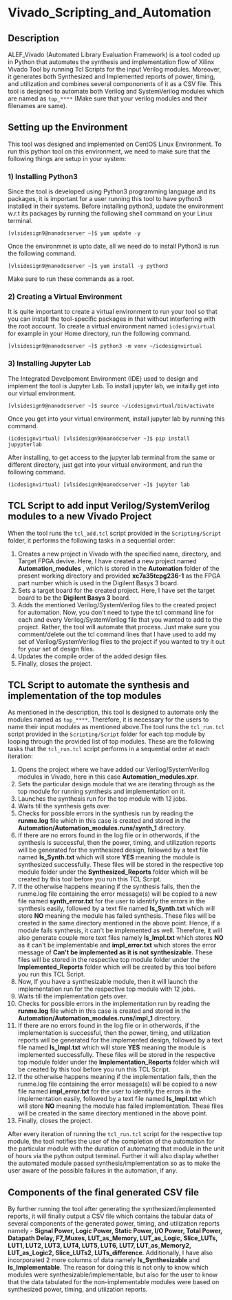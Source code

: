 # Vivado_Scripting_and_Automation

## Description
ALEF_Vivado (Automated Library Evaluation Framework) is a tool coded up in Python that automates the synthesis and implementation flow of Xilinx Vivado Tool by running Tcl Scripts for the input Verilog modules. Moreover, it generates both Synthesized and Implemented reports of power, timing, and utilization and combines several compononents of it as a CSV file. This tool is designed to automate both Verilog and SystemVerilog modules which are named as ``` top_**** ``` (Make sure that your verilog modules and their filenames are same).

## Setting up the Environment
This tool was designed and implemented on CentOS Linux Environment. To run this python tool on this environment, we need to make sure that the following things are setup in your system:

### 1) Installing Python3
Since the tool is developed using Python3 programming language and its packages, it is important for a user running this tool to have python3 installed in their systems. Before installing python3, update the environment w.r.t its packages by running the following shell command on your Linux terminal.
```
[vlsidesign9@nanodcserver ~]$ yum update -y
```
Once the environmnet is upto date, all we need do to install Python3 is run the following command.
```
[vlsidesign9@nanodcserver ~]$ yum install -y python3
```
Make sure to run these commands as a root. 

### 2) Creating a Virtual Environment
It is quite important to create a virtual environment to run your tool so that you can install the tool-specific packages in that without interferring with the root account. To create a virtual environment named ```icdesignvirtual``` for example in your Home directory, run the following command.
```
[vlsidesign9@nanodcserver ~]$ python3 -m venv ~/icdesignvirtual
```

### 3) Installing Jupyter Lab
The Integrated Develpoment Environment (IDE) used to design and implement the tool is Jupyter Lab. To install jupyter lab, we initailly get into our virtual environment.
```
[vlsidesign9@nanodcserver ~]$ source ~/icdesignvirtual/bin/activate
```
Once you get into your virtual environment, install jupyter lab by running this command.
```
(icdesignvirtual) [vlsidesign9@nanodcserver ~]$ pip install jupypterlab
```
After installing, to get access to the jupyter lab terminal from the same or different directory, just get into your virtual environment, and run the following command.
```
(icdesignvirtual) [vlsidesign9@nanodcserver ~]$ jupyter lab
```

## TCL Script to add input Verilog/SystemVerilog modules to a new Vivado Project
When the tool runs the ``` tcl_add.tcl ``` script provided in the ``` Scripting/Script ``` folder, it performs the following tasks in a sequential order:

1) Creates a new project in Vivado with the specified name, directory, and Target FPGA devive. Here, I have created a new project named **Automation_modules** , which is stored in the **Automation** folder of the present working directory and provided **xc7a35tcpg236-1** as the FPGA part number which is used in the Digilent Basys 3 board.
2) Sets a target board for the created project. Here, I have set the target board to be the **Digilent Basys 3** board.
3) Adds the mentioned Verilog/SystemVerilog files to the created project for automation. Now, you don't need to type the tcl command line for each and every Verilog/SystemVerilog file that you wanted to add to the project. Rather, the tool will automate that process. Just make sure you comment/delete out the tcl command lines that I have used to add my set of Verilog/SystemVerilog files to the project if you wanted to try it out for your set of design files. 
4) Updates the compile order of the added design files.
5) Finally, closes the project. 

## TCL Script to automate the synthesis and implementation of the top modules
As mentioned in the description, this tool is designed to automate only the modules named as ``` top_**** ```. Therefore, it is necessary for the users to name their input modules as mentioned above.The tool runs the ``` tcl_run.tcl ``` script provided in the ``` Scripting/Script ``` folder for each top module by looping through the provided list of top modules. These are the following tasks that the ``` tcl_run.tcl ``` script performs in a sequential order at each iteration:

1) Opens the project where we have added our Verilog/SystemVerilog modules in Vivado, here in this case **Automation_modules.xpr**.
2) Sets the particular design module that we are iterating through as the top module for running synthesis and implementation on it.
3) Launches the synthesis run for the top module with 12 jobs. 
4) Waits till the synthesis gets over. 
5) Checks for possible errors in the synthesis run by reading the **runme.log** file which in this case is created and stored in the **Automation/Automation_modules.runs/synth_1** directory.
6) If there are no errors found in the log file or in otherwords, if the synthesis is successful, then the power, timing, and utilization reports will be generated for the synthesized design, followed by a text file named **Is_Synth.txt** which will store **YES** meaning the module is synthesized successfully. These files will be stored in the respective top module folder under the **Synthesized_Reports** folder which will be created by this tool before you run this TCL Script.
7) If the otherwise happens meaning if the synthesis fails, then the runme.log file containing the error message(s) will be copied to a new file named **synth_error.txt** for the user to identify the errors in the synthesis easily, followed by a text file named **Is_Synth.txt** which will store **NO** meaning the module has failed synthesis. These files will be created in the same directory mentioned in the above point. Hence, if a module fails synthesis, it can't be implemented as well. Therefore, it will also generate couple more text files namely **Is_Impl.txt** which stores **NO** as it can't be implementable and **impl_error.txt** which stores the error message of **Can't be implemented as it is not synthesizable**. These files will be stored in the respective top module folder under the **Implemented_Reports** folder which will be created by this tool before you run this TCL Script. 
9) Now, If you have a synthesizable module, then it will launch the implementation run for the respective top module with 12 jobs.
10) Waits till the implementation gets over.
11) Checks for possible errors in the implementation run by reading the **runme.log** file which in this case is created and stored in the **Automation/Automation_modules.runs/impl_1** directory.
12) If there are no errors found in the log file or in otherwords, if the implementation is successful, then the power, timing, and utilization reports will be generated for the implemented design, followed by a text file named **Is_Impl.txt** which will store **YES** meaning the module is implemented successfully. These files will be stored in the respective top module folder under the **Implementation_Reports** folder which will be created by this tool before you run this TCL Script.
13) If the otherwise happens meaning if the implementation fails, then the runme.log file containing the error message(s) will be copied to a new file named **impl_error.txt** for the user to identify the errors in the implementation easily, followed by a text file named **Is_Impl.txt** which will store **NO** meaning the module has failed implementation. These files will be created in the same directory mentioned in the above point.
14) Finally, closes the project.

After every iteration of running the ``` tcl_run.tcl ``` script for the respective top module, the tool notifies the user of the completion of the automation for the particular module with the duration of automating that module in the unit of hours via the python output terminal. Further it will also display whether the automated module passed synthesis/implementation so as to make the user aware of the possible failures in the automation, if any. 

## Components of the final generated CSV file
By further running the tool after generating the synthesized/implemented reports, it will finally output a CSV file which contains the tabular data of several components of the generated power, timing, and utilization reports namely - **Signal Power, Logic Power, Static Power, I/O Power, Total Power, Datapath Delay, F7_Muxes, LUT_as_Memory, LUT_as_Logic, Slice_LUTs, LUT1, LUT2, LUT3, LUT4, LUT5, LUT6, LUT7, LUT_as_Memory2, LUT_as_Logic2, Slice_LUTs2, LUTs_difference**. Additionally, I have also incorporated 2 more columns of data namely **Is_Synthesizable** and **Is_Implementable**. The reason for doing this is not only to know which modules were synthesizable/implementable, but also for the user to know that the data tabulated for the non-implementable modules were based on synthesized power, timing, and utiization reports.  










